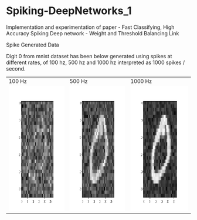 # Spiking-DeepNetworks_1
Implementation and experimentation of paper - Fast Classifying, High Accuracy Spiking Deep network - Weight and Threshold Balancing
Link

Spike Generated Data

Digit 0 from mnist dataset has been below generated using spikes at different rates, of 100 hz, 500 hz and 1000 hz interpreted as 1000 spikes / second.

<table>
  <tr>
    <td>100 Hz </td>
     <td>500 Hz</td>
     <td>1000 Hz</td>
  </tr>
  <tr>
    <td><img src="source_images/spike_hz_100.png" width=340 height=340></td>
    <td><img src="source_images/spike_hz_500.png" width=340 height=340></td>
    <td><img src="source_images/spike_hz_1000.png" width=340 height=340></td>
  </tr>
 </table>
 
 